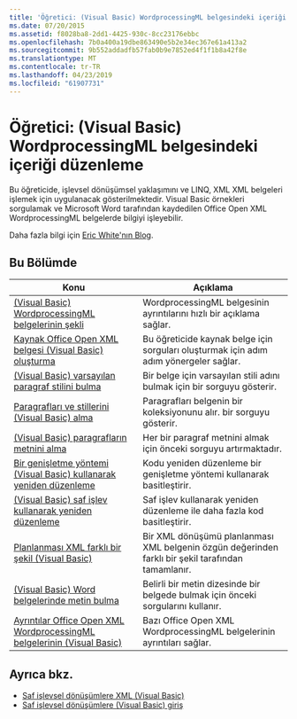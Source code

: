 ```yaml
---
title: 'Öğretici: (Visual Basic) WordprocessingML belgesindeki içeriği düzenleme'
ms.date: 07/20/2015
ms.assetid: f8028ba8-2dd1-4425-930c-8cc23176ebbc
ms.openlocfilehash: 7b0a400a19dbe863490e5b2e34ec367e61a413a2
ms.sourcegitcommit: 9b552addadfb57fab0b9e7852ed4f1f1b8a42f8e
ms.translationtype: MT
ms.contentlocale: tr-TR
ms.lasthandoff: 04/23/2019
ms.locfileid: "61907731"
---
```

# <a name="tutorial-manipulating-content-in-a-wordprocessingml-document-visual-basic"></a>Öğretici: (Visual Basic) WordprocessingML belgesindeki içeriği düzenleme
Bu öğreticide, işlevsel dönüşümsel yaklaşımını ve LINQ, XML XML belgeleri işlemek için uygulanacak gösterilmektedir. Visual Basic örnekleri sorgulamak ve Microsoft Word tarafından kaydedilen Office Open XML WordprocessingML belgelerde bilgiyi işleyebilir.  
  
 Daha fazla bilgi için [Eric White'nın Blog](http://www.ericwhite.com).  
  
## <a name="in-this-section"></a>Bu Bölümde  
  
|Konu|Açıklama|  
|-----------|-----------------|  
|[(Visual Basic) WordprocessingML belgelerinin şekli](../../../../visual-basic/programming-guide/concepts/linq/shape-of-wordprocessingml-documents.md)|WordprocessingML belgesinin ayrıntılarını hızlı bir açıklama sağlar.|  
|[Kaynak Office Open XML belgesi (Visual Basic) oluşturma](../../../../visual-basic/programming-guide/concepts/linq/creating-the-source-office-open-xml-document.md)|Bu öğreticide kaynak belge için sorguları oluşturmak için adım adım yönergeler sağlar.|  
|[(Visual Basic) varsayılan paragraf stilini bulma](../../../../visual-basic/programming-guide/concepts/linq/finding-the-default-paragraph-style.md)|Bir belge için varsayılan stili adını bulmak için bir sorguyu gösterir.|  
|[Paragrafları ve stillerini (Visual Basic) alma](../../../../visual-basic/programming-guide/concepts/linq/retrieving-the-paragraphs-and-their-styles.md)|Paragrafları belgenin bir koleksiyonunu alır. bir sorguyu gösterir.|  
|[(Visual Basic) paragrafların metnini alma](../../../../visual-basic/programming-guide/concepts/linq/retrieving-the-text-of-the-paragraphs.md)|Her bir paragraf metnini almak için önceki sorguyu artırmaktadır.|  
|[Bir genişletme yöntemi (Visual Basic) kullanarak yeniden düzenleme](../../../../visual-basic/programming-guide/concepts/linq/refactoring-using-an-extension-method.md)|Kodu yeniden düzenleme bir genişletme yöntemi kullanarak basitleştirir.|  
|[(Visual Basic) saf işlev kullanarak yeniden düzenleme](../../../../visual-basic/programming-guide/concepts/linq/refactoring-using-a-pure-function.md)|Saf işlev kullanarak yeniden düzenleme ile daha fazla kod basitleştirir.|  
|[Planlanması XML farklı bir şekil (Visual Basic)](../../../../visual-basic/programming-guide/concepts/linq/projecting-xml-in-a-different-shape.md)|Bir XML dönüşümü planlanması XML belgenin özgün değerinden farklı bir şekil tarafından tamamlanır.|  
|[(Visual Basic) Word belgelerinde metin bulma](../../../../visual-basic/programming-guide/concepts/linq/finding-text-in-word-documents.md)|Belirli bir metin dizesinde bir belgede bulmak için önceki sorgularını kullanır.|  
|[Ayrıntılar Office Open XML WordprocessingML belgelerinin (Visual Basic)](../../../../visual-basic/programming-guide/concepts/linq/details-of-office-open-xml-wordprocessingml-documents.md)|Bazı Office Open XML WordprocessingML belgelerinin ayrıntıları sağlar.|  
  
## <a name="see-also"></a>Ayrıca bkz.

- [Saf işlevsel dönüşümlere XML (Visual Basic)](../../../../visual-basic/programming-guide/concepts/linq/pure-functional-transformations-of-xml.md)
- [Saf işlevsel dönüşümlere (Visual Basic) giriş](../../../../visual-basic/programming-guide/concepts/linq/introduction-to-pure-functional-transformations.md)

